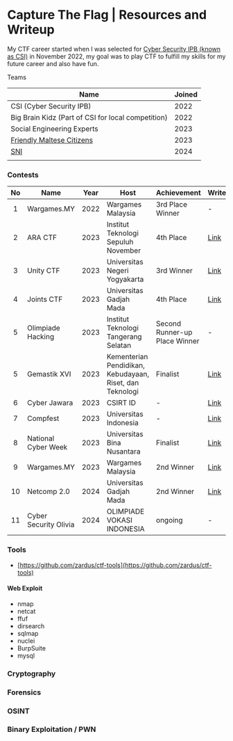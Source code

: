 # Capture The Flag | Resources and Writeup

My CTF career started when I was selected for [Cyber ​​Security IPB (known as CSI)](https://ctftime.org/team/11930) in November 2022, my goal was to play CTF to fulfill my skills for my future career and also have fun.

Teams

| Name                                                         | Joined |
| ------------------------------------------------------------ | ------ |
| CSI (Cyber Security IPB)                                     | 2022   |
| Big Brain Kidz (Part of CSI for local competition)           | 2022   |
| Social Engineering Experts                                   | 2023   |
| [Friendly Maltese Citizens](https://ctftime.org/team/220769) | 2023   |
| [SNI](https://ctftime.org/team/279998)                       | 2024   |
|                                                              |        |

### Contests

| No  | Name                  | Year | Host                                                     | Achievement                   | Writeups                                                                               | Country | Category       |
| :-: | --------------------- | :--: | -------------------------------------------------------- | ----------------------------- | -------------------------------------------------------------------------------------- | :-----: | -------------- |
|  1  | Wargames.MY           | 2022 | Wargames Malaysia                                        | 3rd Place Winner              | -                                                                                      |  🇲🇾   | Jeopardy       |
|  2  | ARA CTF               | 2023 | Institut Teknologi Sepuluh November                      | 4th Place                     | [Link](Writeups/4th_ARACTF_2023.pdf)                                                   |  🇮🇩   | Jeopardy       |
|  3  | Unity CTF             | 2023 | Universitas Negeri Yogyakarta                            | 3rd Winner                    | [Link](Writeups/4th_Final_Joints_UGM.pdf)                                              |  🇮🇩   | Attack-Defense |
|  4  | Joints CTF            | 2023 | Universitas Gadjah Mada                                  | 4th Place                     | [Link](tes)                                                                            |  🇮🇩   | Jeopardy       |
|  5  | Olimpiade Hacking     | 2023 | Institut Teknologi Tangerang Selatan                     | Second Runner-up Place Winner | -                                                                                      |  🇮🇩   | Jeopardy       |
|  5  | Gemastik XVI          | 2023 | Kementerian Pendidikan, Kebudayaan, Riset, dan Teknologi | Finalist                      | [Link](tes)                                                                            |  🇮🇩   | Attack-Defense |
|  6  | Cyber Jawara          | 2023 | CSIRT ID                                                 | -                             | [Link](#)                                                                              |  🇮🇩   | Jeopardy       |
|  7  | Compfest              | 2023 | Universitas Indonesia                                    | -                             | [Link](#)                                                                              |  🇮🇩   | Jeopardy       |
|  8  | National Cyber Week   | 2023 | Universitas Bina Nusantara                               | Finalist                      | [Link](tes)                                                                            |  🇮🇩   | Jeopardy       |
|  9  | Wargames.MY           | 2023 | Wargames Malaysia                                        | 2nd Winner                    | [Link](https://naufalardhani.medium.com/wargames-my-ctf-2023-web-writeup-83bc56862706) |  🇲🇾   | Jeopardy       |
| 10  | Netcomp 2.0           | 2024 | Universitas Gadjah Mada                                  | 2nd Winner                    | [Link](#)                                                                              |  🇮🇩   | Boot2Root      |
| 11  | Cyber Security Olivia | 2024 | OLIMPIADE VOKASI INDONESIA                               | ongoing                       | -                                                                                      |  🇮🇩   | Pentesting     |


### Tools
- [https://github.com/zardus/ctf-tools](https://github.com/zardus/ctf-tools)

#### Web Exploit
- nmap
- netcat
- ffuf
- dirsearch
- sqlmap
- nuclei
- BurpSuite
- mysql
### Cryptography
### Forensics
### OSINT
### Binary Exploitation / PWN
